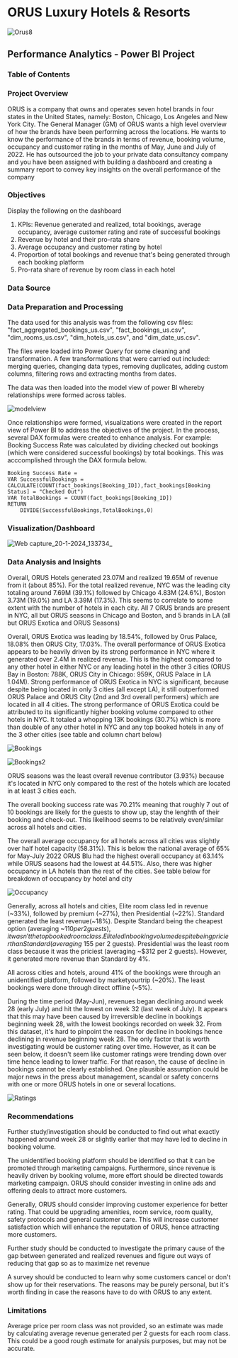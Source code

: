 # ORUS Luxury Hotels & Resorts 



![Orus8](https://github.com/jmwaigom/Hospitality-Analytics/assets/155841258/82627eec-8134-4da8-81a4-be44c78e3bb7)

## Performance Analytics - Power BI Project 
### Table of Contents
### Project Overview
ORUS is a company that owns and operates seven hotel brands in four states in the United States, namely: Boston, Chicago, Los Angeles and New York City. The General Manager (GM)
of ORUS wants a high level overview of how the brands have been performing across the locations. He wants to know the performance of the brands in terms of revenue, booking volume,
occupancy and customer rating in the months of May, June and July of 2022. He has outsourced the job to your private data consultancy company and you have been assigned with building 
a dashboard and creating a summary report to convey key insights on the overall performance of the company

### Objectives
Display the following on the dashboard
1. KPIs: Revenue generated and realized, total bookings, average occupancy, average customer rating and rate of successful bookings
2. Revenue by hotel and their pro-rata share
3. Average occupancy and customer rating by hotel
4. Proportion of total bookings and revenue that's being generated through each booking platform
5. Pro-rata share of revenue by room class in each hotel

### Data Source

### Data Preparation and Processing
The data used for this analysis was from the following csv files: "fact_aggregated_bookings_us.csv", "fact_bookings_us.csv", "dim_rooms_us.csv", "dim_hotels_us.csv", and "dim_date_us.csv". 

The files were loaded into Power Query for some cleaning and transformation. A few transformations that were carried out included: merging queries, changing data types, removing duplicates, adding custom columns, filtering rows and extracting months from dates.

The data was then loaded into the model view of power BI whereby relationships were formed across tables.

![modelview](https://github.com/jmwaigom/Hospitality-Analytics/assets/155841258/f4da727a-1b75-43cf-a8cd-6053106fb7bd)

Once relationships were formed, visualizations were created in the report view of Power BI to address the objectives of the project. In the process, several DAX formulas were created to enhance analysis. For example: Booking Success Rate was calculated by dividing checked out bookings (which were considered successful bookings) by total bookings. This was acccomplished through the DAX formula below.

```
Booking Success Rate = 
VAR SuccessfulBookings = CALCULATE(COUNT(fact_bookings[Booking_ID]),fact_bookings[Booking Status] = "Checked Out")
VAR TotalBookings = COUNT(fact_bookings[Booking_ID])
RETURN
    DIVIDE(SuccessfulBookings,TotalBookings,0)

```



### Visualization/Dashboard
![Web capture_20-1-2024_133734_](https://github.com/jmwaigom/Hospitality-Analytics/assets/155841258/99d3f476-2877-4ed8-b1b5-e51ee1854562)

### Data Analysis and Insights
Overall, ORUS Hotels generated 23.07M and realized 19.65M of revenue from it (about 85%). For the total realized revenue, NYC was the leading city totaling around 7.69M (39.1%) followed by Chicago 4.83M (24.6%), Boston 3.73M (19.0%) and LA 3.39M (17.3%). This seems to correlate to some extent with the number of hotels in each city. All 7 ORUS brands are present in NYC, all but ORUS seasons in Chicago and Boston, and 5 brands in LA (all but ORUS Exotica and ORUS Seasons)

Overall, ORUS Exotica was leading by 18.54%, followed by Orus Palace, 18.08% then ORUS City, 17.03%. The overall performance of ORUS Exotica appears to be heavily driven by its strong performance in NYC where it generated over 2.4M in realized revenue. This is the highest compared to any other hotel in either NYC or any leading hotel in the other 3 cities (ORUS Bay in Boston: 788K, ORUS City in Chicago: 959K, ORUS Palace in LA 1.04M). Strong performance of ORUS Exotica in NYC is significant, because despite being located in only 3 cities (all except LA), it still outperformed ORUS Palace and ORUS City (2nd and 3rd overall performers) which are located in all 4 cities. The strong performance of ORUS Exotica could be attributed to its significantly higher booking volume compared to other hotels in NYC. It totaled a whopping 13K bookings (30.7%) which is more than double of any other hotel in NYC and any top booked hotels in any of the 3 other cities (see table and column chart below)

![Bookings](https://github.com/jmwaigom/Hospitality-Analytics/assets/155841258/3db74e64-3f95-4390-bf14-7f7500a8210d)

![Bookings2](https://github.com/jmwaigom/Hospitality-Analytics/assets/155841258/76034fd5-f995-40fe-8db6-57b214a74284)

ORUS seasons was the least overall revenue contributor (3.93%) because it's located in NYC only compared to the rest of the hotels which are located in at least 3 cities each.

The overall booking success rate was 70.21% meaning that roughly 7 out of 10 bookings are likely for the guests to show up, stay the lenghth of their booking and check-out. This likelihood seems to be relatively even/similar across all hotels and cities. 

The overall average occupancy for all hotels across all cities was slightly over half hotel capacity (58.31%). This is below the national average of 65% for May-July 2022  ORUS Blu had the highest overall occupancy at 63.14% while ORUS seasons had the lowest at 44.51%. Also, there was higher occupancy in LA hotels than the rest of the cities. See table below for breakdown of occupancy by hotel and city

![Occupancy](https://github.com/jmwaigom/Hospitality-Analytics/assets/155841258/e97515fc-c493-4508-abc7-63caf4aa076d)

Generally, across all hotels and cities, Elite room class led in revenue (~33%), followed by premium (~27%), then Presidential (~22%). Standard generated the least revenue(~18%). Despite Standard being the cheapest option (averaging ~$110 per 2 guests), it wasn't the top booked room class. Elite led in booking volume despite being pricier than Standard (averaging ~$155 per 2 guests). Presidential was the least room class because it was the priciest (averaging ~$312 per 2 guests). However, it generated more revenue than Standard by 4%.

All across cities and hotels, around 41% of the bookings were through an unidentified platform, followed by marketyourtrip (~20%). The least bookings were done through direct offline (~5%).

During the time period (May-Jun), revenues began declining around week 28 (early July) and hit the lowest on week 32 (last week of July). It appears that this may have been caused by irreversible decline in bookings beginning week 28, with the lowest bookings recorded on week 32. From this dataset, it's hard to pinpoint the reason for decline in bookings hence declining in revenue beginning week 28. The only factor that is worth investigating would be customer rating over time. However, as it can be seen below, it doesn't seem like customer ratings were trending down over time hence leading to lower traffic. For that reason, the cause of decline in bookings cannot be clearly established. One plausible assumption could be major news in the press about management, scandal or safety concerns with one or more ORUS hotels in one or several locations.   

![Ratings](https://github.com/jmwaigom/Hospitality-Analytics/assets/155841258/98e630b2-0e48-4aa4-87f8-2e23e6ac270b)

### Recommendations
Further study/investigation should be conducted to find out what exactly happened around week 28 or slightly earlier that may have led to decline in booking volume. 

The unidentified booking platform should be identified so that it can be promoted through marketing campaigns. Furthermore, since revenue is heavily driven by booking volume, more effort should be directed towards marketing campaign. ORUS should consider investing in online ads and offering deals to attract more customers.

Generally, ORUS should consider improving customer experience for better rating. That could be upgrading amenities, room service, room quality, safety protocols and general customer care. This will increase customer satisfaction which will enhance the reputation of ORUS, hence attracting more customers.

Further study should be conducted to investigate the primary cause of the gap between generated and realized revenues and figure out ways of reducing that gap so as to maximize net revenue

A survey should be conducted to learn why some customers cancel or don't show up for their reservations. The reasons may be purely personal, but it's worth finding in case the reasons have to do with ORUS to any extent.


### Limitations
Average price per room class was not provided, so an estimate was made by calculating average revenue generated per 2 guests for each room class. This could be a good rough estimate for analysis purposes, but may not be accurate.


